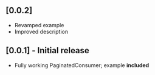 ## [0.0.2]

* Revamped example
* Improved description

## [0.0.1] - Initial release

* Fully working PaginatedConsumer; example **included**